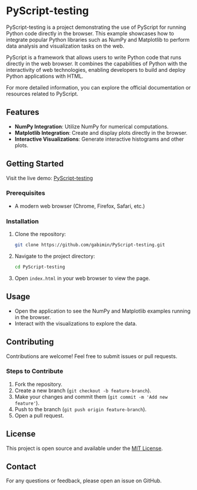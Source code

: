 # PyScript-testing

PyScript-testing is a project demonstrating the use of PyScript for running Python code directly in the browser. This example showcases how to integrate popular Python libraries such as NumPy and Matplotlib to perform data analysis and visualization tasks on the web.

PyScript is a framework that allows users to write Python code that runs directly in the web browser. It combines the capabilities of Python with the interactivity of web technologies, enabling developers to build and deploy Python applications with HTML. 

For more detailed information, you can explore the official documentation or resources related to PyScript.


## Features

- **NumPy Integration**: Utilize NumPy for numerical computations.
- **Matplotlib Integration**: Create and display plots directly in the browser.
- **Interactive Visualizations**: Generate interactive histograms and other plots.


## Getting Started

Visit the live demo: [PyScript-testing](https://gabimin.github.io/PyScript-testing/)

### Prerequisites

- A modern web browser (Chrome, Firefox, Safari, etc.)

### Installation

1. Clone the repository:
   ```sh
   git clone https://github.com/gabimin/PyScript-testing.git
   ```
2. Navigate to the project directory:
   ```sh
   cd PyScript-testing
   ```
3. Open `index.html` in your web browser to view the page.

## Usage

- Open the application to see the NumPy and Matplotlib examples running in the browser.
- Interact with the visualizations to explore the data.

## Contributing

Contributions are welcome! Feel free to submit issues or pull requests.

### Steps to Contribute

1. Fork the repository.
2. Create a new branch (`git checkout -b feature-branch`).
3. Make your changes and commit them (`git commit -m 'Add new feature'`).
4. Push to the branch (`git push origin feature-branch`).
5. Open a pull request.

## License

This project is open source and available under the [MIT License](LICENSE).

## Contact

For any questions or feedback, please open an issue on GitHub.
